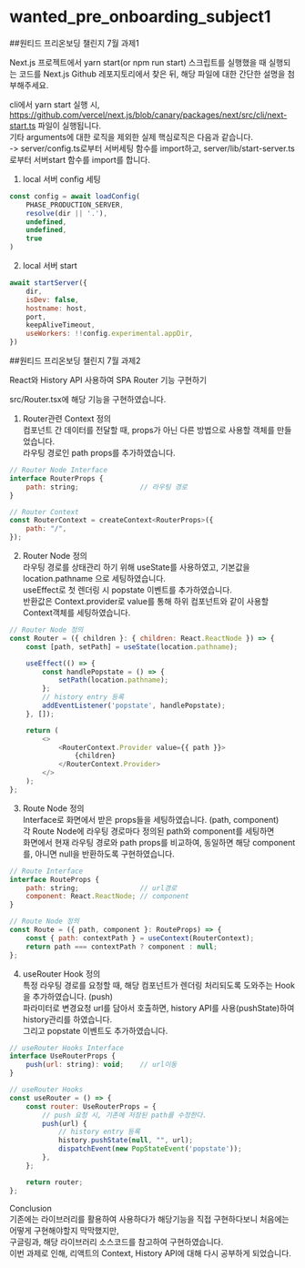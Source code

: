 # wanted_pre_onboarding_subject1
##원티드 프리온보딩 챌린지 7월 과제1  

Next.js 프로젝트에서 yarn start(or npm run start) 스크립트를 실행했을 때 실행되는 코드를 Next.js Github 레포지토리에서 찾은 뒤, 해당 파일에 대한 간단한 설명을 첨부해주세요.  

cli에서 yarn start 실행 시, https://github.com/vercel/next.js/blob/canary/packages/next/src/cli/next-start.ts 파일이 실행됩니다.  
기타 arguments에 대한 로직을 제외한 실제 핵심로직은 다음과 같습니다.  
-> server/config.ts로부터 서버세팅 함수를 import하고, server/lib/start-server.ts로부터 서버start 함수를 import를 합니다.  

1. local 서버 config 세팅
```javascript
const config = await loadConfig(
    PHASE_PRODUCTION_SERVER,
    resolve(dir || '.'),
    undefined,
    undefined,
    true
)
```

2. local 서버 start
```javascript
await startServer({
    dir,
    isDev: false,
    hostname: host,
    port,
    keepAliveTimeout,
    useWorkers: !!config.experimental.appDir,
})
```


##원티드 프리온보딩 챌린지 7월 과제2  

React와 History API 사용하여 SPA Router 기능 구현하기  

src/Router.tsx에 해당 기능을 구현하였습니다.  

1. Router관련 Context 정의  
컴포넌트 간 데이터를 전달할 때, props가 아닌 다른 방법으로 사용할 객체를 만들었습니다.  
라우팅 경로인 path props를 추가하였습니다.  

```javascript
// Router Node Interface
interface RouterProps {
    path: string;               // 라우팅 경로
}

// Router Context
const RouterContext = createContext<RouterProps>({
    path: "/",
});
```

2. Router Node 정의  
라우팅 경로를 상태관리 하기 위해 useState를 사용하였고, 기본값을 location.pathname 으로 세팅하였습니다.  
useEffect로 첫 렌더링 시 popstate 이벤트를 추가하였습니다.  
반환값은 Context.provider로 value를 통해 하위 컴포넌트와 같이 사용할 Context객체를 세팅하였습니다.  

```javascript
// Router Node 정의
const Router = ({ children }: { children: React.ReactNode }) => {
    const [path, setPath] = useState(location.pathname);

    useEffect(() => {
        const handlePopstate = () => {
            setPath(location.pathname);
        };
        // history entry 등록
        addEventListener('popstate', handlePopstate);
    }, []);

    return (
        <>
            <RouterContext.Provider value={{ path }}>
                {children}
            </RouterContext.Provider>
        </>
    );
};
```

3. Route Node 정의  
Interface로 화면에서 받은 props들을 세팅하였습니다. (path, component)  
각 Route Node에 라우팅 경로마다 정의된 path와 component를 세팅하면  
화면에서 현재 라우팅 경로와 path props를 비교하여, 동일하면 해당 component를, 아니면 null을 반환하도록 구현하였습니다.  

```javascript
// Route Interface
interface RouteProps {
    path: string;               // url경로
    component: React.ReactNode; // component
}

// Route Node 정의
const Route = ({ path, component }: RouteProps) => {
    const { path: contextPath } = useContext(RouterContext);
    return path === contextPath ? component : null;
};
```

4. useRouter Hook 정의  
특정 라우팅 경로를 요청할 때, 해당 컴포넌트가 렌더링 처리되도록 도와주는 Hook을 추가하였습니다. (push)  
파라미터로 변경요청 url를 담아서 호출하면, history API를 사용(pushState)하여 history관리를 하였습니다.  
그리고 popstate 이벤트도 추가하였습니다.  

```javascript
// useRouter Hooks Interface
interface UseRouterProps {
    push(url: string): void;    // url이동
}

// useRouter Hooks
const useRouter = () => {
    const router: UseRouterProps = {
        // push 요청 시, 기존에 저장된 path를 수정한다.
        push(url) {
            // history entry 등록
            history.pushState(null, "", url);
            dispatchEvent(new PopStateEvent('popstate'));
        },
    };

    return router;
};
```

Conclusion  
기존에는 라이브러리를 활용하여 사용하다가 해당기능을 직접 구현하다보니 처음에는 어떻게 구현해야할지 막막했지만,  
구글링과, 해당 라이브러리 소스코드를 참고하여 구현하였습니다.  
이번 과제로 인해, 리액트의 Context, History API에 대해 다시 공부하게 되었습니다.  